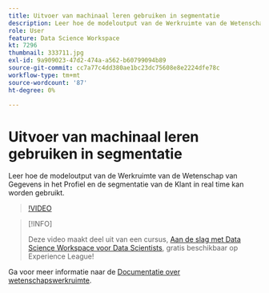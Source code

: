 ```yaml
---
title: Uitvoer van machinaal leren gebruiken in segmentatie
description: Leer hoe de modeloutput van de Werkruimte van de Wetenschap van Gegevens in het Profiel en de segmentatie van de Klant in real time kan worden gebruikt.
role: User
feature: Data Science Workspace
kt: 7296
thumbnail: 333711.jpg
exl-id: 9a909023-47d2-474a-a562-b60799094b89
source-git-commit: cc7a77c4dd380ae1bc23dc75608e8e2224dfe78c
workflow-type: tm+mt
source-wordcount: '87'
ht-degree: 0%

---
```


# Uitvoer van machinaal leren gebruiken in segmentatie

Leer hoe de modeloutput van de Werkruimte van de Wetenschap van Gegevens in het Profiel en de segmentatie van de Klant in real time kan worden gebruikt.

>[!VIDEO](https://video.tv.adobe.com/v/333711)

>[!INFO]
>
> Deze video maakt deel uit van een cursus, [Aan de slag met Data Science Workspace voor Data Scientists](https://experienceleague.adobe.com/?recommended=ExperiencePlatform-U-1-2021.1.dsw), gratis beschikbaar op Experience League!

Ga voor meer informatie naar de [Documentatie over wetenschapswerkruimte](https://experienceleague.adobe.com/docs/experience-platform/data-science-workspace/home.html).
